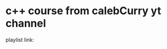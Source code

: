 

# c++ course from calebCurry yt channel

playlist link: [](https://www.youtube.com/playlist?list=PL_c9BZzLwBRJVJsIfe97ey45V4LP_HXiG)